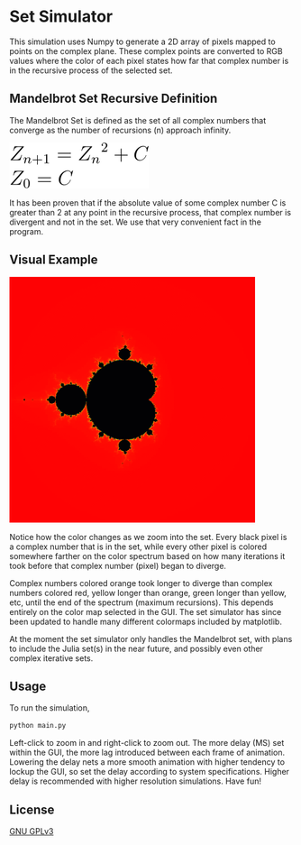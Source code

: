 # Set Simulator

This simulation uses Numpy to generate a 2D array of pixels mapped to points on the complex plane. These complex points are converted to RGB values where the color of each pixel states how far that complex number is in the recursive process of the selected set.

## Mandelbrot Set Recursive Definition
The Mandelbrot Set is defined as the set of all complex numbers that converge as the number of recursions (n) approach infinity.

![Mandelbrot Set Recursive Definition](README/img/mandelbrot_set_definition.svg)

It has been proven that if the absolute value of some complex number C is greater than 2 at any point in the recursive process, that complex number is divergent and not in the set. We use that very convenient fact in the program.

## Visual Example
![Mandelbrot Set Example Simulation](README/img/example_simulation.gif)

Notice how the color changes as we zoom into the set. Every black pixel is a complex number that is in the set, while every other pixel is colored somewhere farther on the color spectrum based on how many iterations it took before that complex number (pixel) began to diverge. 

Complex numbers colored orange took longer to diverge than complex numbers colored red, yellow longer than orange, green longer than yellow, etc, until the end of the spectrum (maximum recursions). This depends entirely on the color map selected in the GUI. The set simulator has since been updated to handle many different colormaps included by matplotlib.

At the moment the set simulator only handles the Mandelbrot set, with plans to include the Julia set(s) in the near future, and possibly even other complex iterative sets.

## Usage

To run the simulation,
```python
python main.py
```
Left-click to zoom in and right-click to zoom out. The more delay (MS) set within the GUI, the more lag introduced between each frame of animation. Lowering the delay nets a more smooth animation with higher tendency to lockup the GUI, so set the delay according to system specifications. Higher delay is recommended with higher resolution simulations. Have fun!

## License
[GNU GPLv3](https://choosealicense.com/licenses/agpl-3.0/)